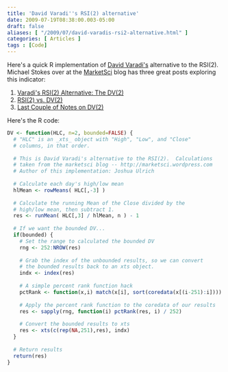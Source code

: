 ```yaml
---
title: 'David Varadi''s RSI(2) alternative'
date: 2009-07-19T08:38:00.003-05:00
draft: false
aliases: [ "/2009/07/david-varadis-rsi2-alternative.html" ]
categories: [ Articles ]
tags : [Code]
---
```


Here's a quick R implementation of [David Varadi's](http://cssanalytics.wordpress.com/) alternative to the RSI(2).  Michael Stokes over at the [MarketSci](http://marketsci.wordpress.com/) blog has three great posts exploring this indicator:  

1.  [Varadi's RSI(2) Alternative: The DV(2)](https://web.archive.org/web/20131217014112/https://marketsci.wordpress.com/2009/07/15/varadi%E2%80%99s-rsi2-alternative-the-dv2/)
2.  [RSI(2) vs. DV(2)](https://web.archive.org/web/20130910080328/http://marketsci.wordpress.com/2009/07/16/rsi2-vs-dv2/)
3.  [Last Couple of Notes on DV(2)](https://web.archive.org/web/20131017073837/http://marketsci.wordpress.com/2009/07/17/last-couple-of-notes-on-dv2/)

Here's the R code:  

```r
DV <- function(HLC, n=2, bounded=FALSE) {  
  # "HLC" is an _xts_ object with "High", "Low", and "Close"  
  # columns, in that order.  
  
  # This is David Varadi's alternative to the RSI(2).  Calculations  
  # taken from the marketsci blog -- http://marketsci.wordpress.com  
  # Author of this implementation: Joshua Ulrich  
  
  # Calculate each day's high/low mean  
  hlMean <- rowMeans( HLC[,-3] )  
  
  # Calculate the running Mean of the Close divided by the  
  # high/low mean, then subtract 1.  
  res <- runMean( HLC[,3] / hlMean, n ) - 1  
  
  # If we want the bounded DV...  
  if(bounded) {  
    # Set the range to calculated the bounded DV  
    rng <- 252:NROW(res)  
  
    # Grab the index of the unbounded results, so we can convert  
    # the bounded results back to an xts object.  
    indx <- index(res)  
  
    # A simple percent rank function hack  
    pctRank <- function(x,i) match(x[i], sort(coredata(x[(i-251):i])))  
  
    # Apply the percent rank function to the coredata of our results  
    res <- sapply(rng, function(i) pctRank(res, i) / 252)  
  
    # Convert the bounded results to xts  
    res <- xts(c(rep(NA,251),res), indx)  
  }  
  
  # Return results  
  return(res)  
}
```
